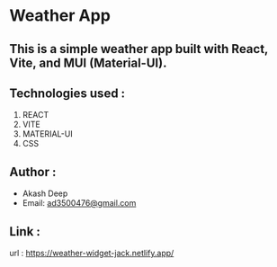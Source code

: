 # Weather App

## This is a simple weather app built with React, Vite, and MUI (Material-UI).

## Technologies used :
   1. REACT
   2. VITE
   3. MATERIAL-UI
   4. CSS

## Author :
   - Akash Deep
   - Email: ad3500476@gmail.com

## Link :
   url : https://weather-widget-jack.netlify.app/